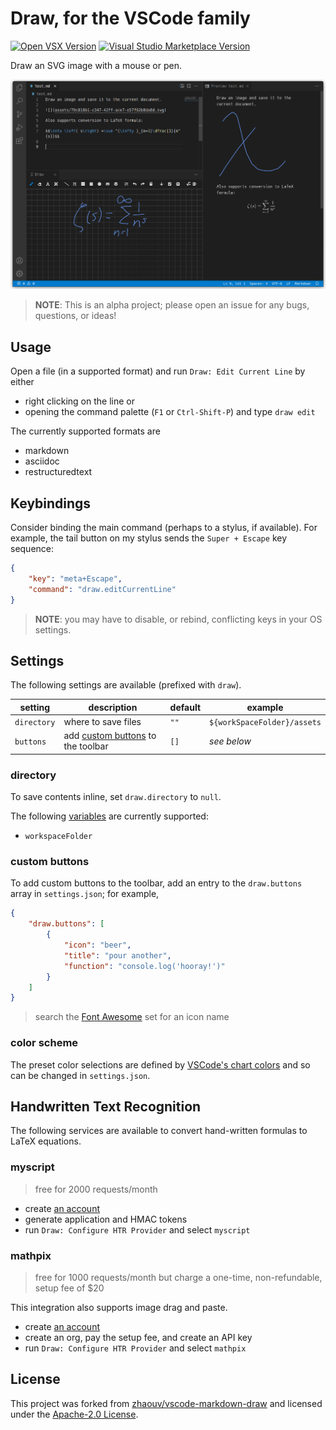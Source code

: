 # Draw, for the VSCode family

[![Open VSX Version](https://img.shields.io/open-vsx/v/hall/draw)](https://open-vsx.org/extension/hall/draw)
[![Visual Studio Marketplace Version](https://img.shields.io/visual-studio-marketplace/v/hall.draw)](https://marketplace.visualstudio.com/items?itemName=hall.draw)

Draw an SVG image with a mouse or pen.

![screenshot](docs/images/screenshot.png)

> **NOTE**: This is an alpha project; please open an issue for any bugs, questions, or ideas!

## Usage

Open a file (in a supported format) and run `Draw: Edit Current Line` by either

- right clicking on the line or
- opening the command palette (`F1` or `Ctrl-Shift-P`) and type `draw edit`

The currently supported formats are

- markdown
- asciidoc
- restructuredtext

## Keybindings

Consider binding the main command (perhaps to a stylus, if available). For example, the tail button on my stylus sends the `Super + Escape` key sequence:

```json
{
    "key": "meta+Escape",
    "command": "draw.editCurrentLine"
}
```

> **NOTE**: you may have to disable, or rebind, conflicting keys in your OS settings.

## Settings

The following settings are available (prefixed with `draw`).

| setting     | description                                          | default | example                     |
| ----------- | ---------------------------------------------------- | ------- | --------------------------- |
| `directory` | where to save files                                  | `""`    | `${workSpaceFolder}/assets` |
| `buttons`   | add [custom buttons](#custom-buttons) to the toolbar | `[]`    | _see below_                 |

### directory

To save contents inline, set `draw.directory` to `null`.

The following [variables](https://code.visualstudio.com/docs/editor/variables-reference) are currently supported:

  - `workspaceFolder`


### custom buttons

To add custom buttons to the toolbar, add an entry to the `draw.buttons` array in `settings.json`; for example,

```json
{
    "draw.buttons": [
        {
            "icon": "beer",
            "title": "pour another",
            "function": "console.log('hooray!')"
        }
    ]
}
```

> search the [Font Awesome](https://fontawesome.com/v6/search?m=free&s=solid) set for an icon name

### color scheme

The preset color selections are defined by [VSCode's chart colors](https://code.visualstudio.com/api/references/theme-color#chart-colors) and so can be changed in `settings.json`.

## Handwritten Text Recognition

The following services are available to convert hand-written formulas to LaTeX equations.

### myscript

> free for 2000 requests/month

- create [an account](https://developer.myscript.com/getting-started/web)
- generate application and HMAC tokens
- run `Draw: Configure HTR Provider` and select `myscript`

### mathpix

> free for 1000 requests/month but charge a one-time, non-refundable, setup fee of $20

This integration also supports image drag and paste.

- create [an account](https://mathpix.com/docs/ocr/overview)
- create an org, pay the setup fee, and create an API key
- run `Draw: Configure HTR Provider` and select `mathpix`

## License

This project was forked from [zhaouv/vscode-markdown-draw](https://github.com/zhaouv/vscode-markdown-draw) and licensed under the [Apache-2.0 License](./LICENSE).
